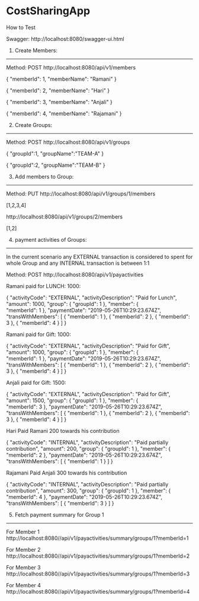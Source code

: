 # CostSharingApp

How to Test 

Swagger: http://localhost:8080/swagger-ui.html

1. Create Members:
-------------------
Method: POST
http://localhost:8080/api/v1/members

{
    "memberId": 1,
    "memberName": "Ramani"
}

{
    "memberId": 2,
    "memberName": "Hari"
}

{
    "memberId": 3,
    "memberName": "Anjali"
}

{
    "memberId": 4,
    "memberName": "Rajamani"
}


2. Create Groups:
------------------
Method: POST
http://localhost:8080/api/v1/groups

{
	"groupId":1,
	"groupName":"TEAM-A"
}

{
	"groupId":2,
	"groupName":"TEAM-B"
}

3. Add members to Group:
---------------------------
Method: PUT
http://localhost:8080/api/v1/groups/1/members

[1,2,3,4]

http://localhost:8080/api/v1/groups/2/members

[1,2]


4. payment activities of  Groups:
---------------------------------
In the current scenario any EXTERNAL transaction is considered to spent for whole Group and any INTERNAL transaction is between 1:1

Method: POST
http://localhost:8080/api/v1/payactivities

Ramani paid for LUNCH: 1000:

{
  "activityCode": "EXTERNAL",
  "activityDescription": "Paid for Lunch",
  "amount": 1000,
  "group": {
    "groupId": 1
  },
  "member": {   
    "memberId": 1
  },
  "paymentDate": "2019-05-26T10:29:23.674Z",
  "transWithMembers": [
	   {
		 "memberId": 1
	   },
	   {
		 "memberId": 2
	   },
	   {
		 "memberId": 3
	   },
	   {
		 "memberId": 4
	   }
   ]
}

Ramani paid for Gift: 1000:

{
  "activityCode": "EXTERNAL",
  "activityDescription": "Paid for Gift",
  "amount": 1000,
  "group": {
    "groupId": 1
  },
  "member": {   
    "memberId": 1
  },
  "paymentDate": "2019-05-26T10:29:23.674Z",
  "transWithMembers": [
	   {
		 "memberId": 1
	   },
	   {
		 "memberId": 2
	   },
	   {
		 "memberId": 3
	   },
	   {
		 "memberId": 4
	   }
   ]
}

Anjali paid for Gift: 1500:

{
  "activityCode": "EXTERNAL",
  "activityDescription": "Paid for Gift",
  "amount": 1500,
  "group": {
    "groupId": 1
  },
  "member": {   
    "memberId": 3
  },
  "paymentDate": "2019-05-26T10:29:23.674Z",
  "transWithMembers": [
	   {
		 "memberId": 1
	   },
	   {
		 "memberId": 2
	   },
	   {
		 "memberId": 3
	   },
	   {
		 "memberId": 4
	   }
   ]
}

Hari Paid Ramani 200 towards his contribution

{
  "activityCode": "INTERNAL",
  "activityDescription": "Paid partially contribution",
  "amount": 200,
  "group": {
    "groupId": 1
  },
  "member": {   
    "memberId": 2
  },
  "paymentDate": "2019-05-26T10:29:23.674Z",
  "transWithMembers": [
	   {
		 "memberId": 1
	   }
   ]
}


Rajamani Paid Anjali 300 towards his contribution

{
  "activityCode": "INTERNAL",
  "activityDescription": "Paid partially contribution",
  "amount": 300,
  "group": {
    "groupId": 1
  },
  "member": {   
    "memberId": 4
  },
  "paymentDate": "2019-05-26T10:29:23.674Z",
  "transWithMembers": [
	   {
		 "memberId": 3
	   }
   ]
}

5. Fetch payment summary  for Group 1
--------------------------------------
For Member 1
http://localhost:8080//api/v1/payactivities/summary/groups/1?memberId=1

For Member 2
http://localhost:8080//api/v1/payactivities/summary/groups/1?memberId=2

For Member 3
http://localhost:8080//api/v1/payactivities/summary/groups/1?memberId=3

For Member 4
http://localhost:8080//api/v1/payactivities/summary/groups/1?memberId=4
